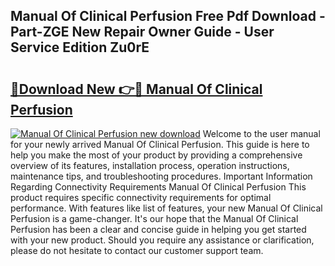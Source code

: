 ## Manual Of Clinical Perfusion Free Pdf Download - Part-ZGE New Repair Owner Guide - User Service Edition Zu0rE

# <h2><a href="http://cf15932.oget.top/?id=Manual+Of+Clinical+Perfusion">🔗Download New 👉🔴 Manual Of Clinical Perfusion</a></h2>

[![Manual Of Clinical Perfusion new download](https://i.imgur.com/5g1atiW.png)](http://cf15932.oget.top/?id=Manual+Of+Clinical+Perfusion)
Welcome to the user manual for your newly arrived Manual Of Clinical Perfusion. This guide is here to help you make the most of your product by providing a comprehensive overview of its features, installation process, operation instructions, maintenance tips, and troubleshooting procedures. Important Information Regarding Connectivity Requirements Manual Of Clinical Perfusion This product requires specific connectivity requirements for optimal performance. With features like list of features, your new Manual Of Clinical Perfusion is a game-changer. It's our hope that the Manual Of Clinical Perfusion has been a clear and concise guide in helping you get started with your new product. Should you require any assistance or clarification, please do not hesitate to contact our customer support team.
